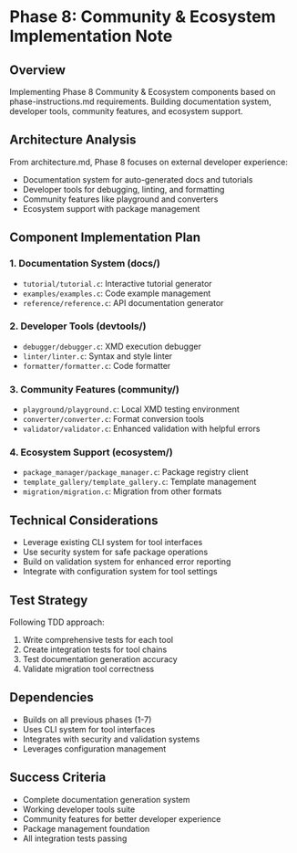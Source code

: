 # Phase 8: Community & Ecosystem Implementation Note

## Overview
Implementing Phase 8 Community & Ecosystem components based on phase-instructions.md requirements.
Building documentation system, developer tools, community features, and ecosystem support.

## Architecture Analysis
From architecture.md, Phase 8 focuses on external developer experience:
- Documentation system for auto-generated docs and tutorials
- Developer tools for debugging, linting, and formatting
- Community features like playground and converters
- Ecosystem support with package management

## Component Implementation Plan

### 1. Documentation System (docs/)
- `tutorial/tutorial.c`: Interactive tutorial generator
- `examples/examples.c`: Code example management
- `reference/reference.c`: API documentation generator

### 2. Developer Tools (devtools/)
- `debugger/debugger.c`: XMD execution debugger
- `linter/linter.c`: Syntax and style linter
- `formatter/formatter.c`: Code formatter

### 3. Community Features (community/)
- `playground/playground.c`: Local XMD testing environment
- `converter/converter.c`: Format conversion tools
- `validator/validator.c`: Enhanced validation with helpful errors

### 4. Ecosystem Support (ecosystem/)
- `package_manager/package_manager.c`: Package registry client
- `template_gallery/template_gallery.c`: Template management
- `migration/migration.c`: Migration from other formats

## Technical Considerations
- Leverage existing CLI system for tool interfaces
- Use security system for safe package operations
- Build on validation system for enhanced error reporting
- Integrate with configuration system for tool settings

## Test Strategy
Following TDD approach:
1. Write comprehensive tests for each tool
2. Create integration tests for tool chains
3. Test documentation generation accuracy
4. Validate migration tool correctness

## Dependencies
- Builds on all previous phases (1-7)
- Uses CLI system for tool interfaces
- Integrates with security and validation systems
- Leverages configuration management

## Success Criteria
- Complete documentation generation system
- Working developer tools suite
- Community features for better developer experience
- Package management foundation
- All integration tests passing